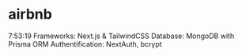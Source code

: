 # airbnb
7:53:19
Frameworks: Next.js & TailwindCSS
Database: MongoDB with Prisma ORM
Authentification: NextAuth, bcrypt
